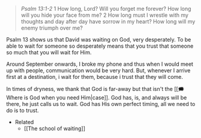 >*Psalm 13:1-2*
>1 How long, Lord? Will you forget me forever?
    How long will you hide your face from me?
2 How long must I wrestle with my thoughts
    and day after day have sorrow in my heart?
    How long will my enemy triumph over me?
	
Psalm 13 shows us that David was waiting on God, very desperately. To be able to wait for someone so desperately means that you trust that someone so much that you will wait for Him. 

Around September onwards, I broke my phone and thus when I would meet up with people, communication would be very hard. But, whenever I arrive first at a destination, i wait for them, because i trust that they will come.

In times of dryness, we thank that God is far-away but that isn't the [[🗯 Where is God when you need Him|case]]. God has, is, and always will be there, he just calls us to wait. God has His own perfect timing, all we need to do is to trust.	

- Related
	- [[The school of waiting]]